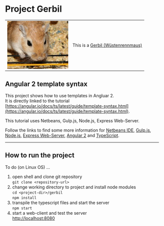 # Project Gerbil  

|  |  |
| --- | ---------- |
| ![Project Logo](images/gerbil.jpg) | This is a [Gerbil (Wüstenrennmaus)](https://a-z-animals.com/animals/gerbil/) |
 
## Angular 2 template syntax

This project shows how to use templates in Angluar 2.  
It is directly linked to the tutorial [https://angular.io/docs/ts/latest/guide/template-syntax.html](https://angular.io/docs/ts/latest/guide/template-syntax.html).

This tutorial uses Netbeans, Gulp.js, Node.js, Express Web-Server.

Follow the links to find some more information for
[Netbeans IDE](http://netbeans.org/), 
[Gulp.js](https://www.npmjs.com/package/gulp),
[Node.js](https://nodejs.org/en/), 
[Express Web-Server](https://www.npmjs.com/package/express), 
[Angular 2](https://angular.io/docs/) and 
[TypeScript](https://www.typescriptlang.org/).

--------------------------------------------------------------

## How to run the project

To do (on Linux OS) ...

1. open shell and clone git repository  
  `git clone <repository-url>`
2. change working directory to project and install node modules  
  `cd <project-dir>/gerbil`  
  `npm install`
3. transpile the typescript files and start the server  
  `npm start`
4. start a web-client and test the server  
  [http://localhost:8080](http://localhost:8080)

